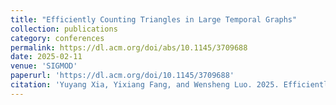 ```yaml
---
title: "Efficiently Counting Triangles in Large Temporal Graphs"
collection: publications
category: conferences
permalink: https://dl.acm.org/doi/abs/10.1145/3709688
date: 2025-02-11
venue: 'SIGMOD'
paperurl: 'https://dl.acm.org/doi/10.1145/3709688'
citation: 'Yuyang Xia, Yixiang Fang, and Wensheng Luo. 2025. Efficiently Counting Triangles in Large Temporal Graphs. Proc. ACM Manag. Data 3, 1, Article 38 (February 2025), 27 pages. https://doi.org/10.1145/3709688'
---
```



